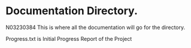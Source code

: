 # Documentation Directory. 
N03230384
This is where all the documentation will go for the directory.

Progress.txt is Initial Progress Report of the Project
